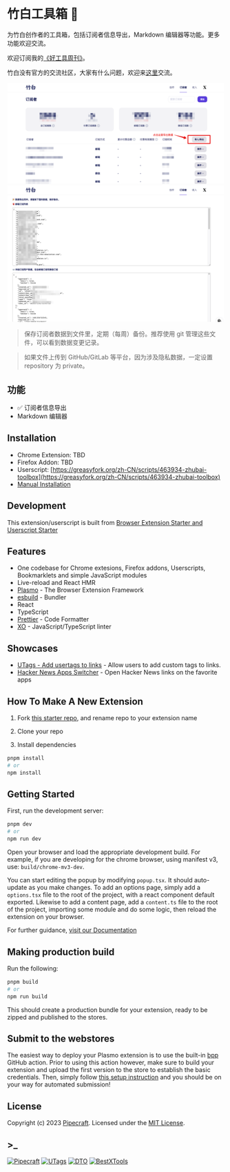 # 竹白工具箱 🧰

为竹白创作者的工具箱，包括订阅者信息导出，Markdown 编辑器等功能。更多功能欢迎交流。

欢迎订阅我的[《好工具周刊》](https://bestxtools.zhubai.love/)。

竹白没有官方的交流社区，大家有什么问题，欢迎来[这里](https://discuss-cn.pipecraft.net/t/zhubai)交流。

![zhubai-toolbox-screenshots-01.png](assets/zhubai-toolbox-screenshots-01.png)
![zhubai-toolbox-screenshots-02.png](assets/zhubai-toolbox-screenshots-02.png)

> 保存订阅者数据到文件里，定期（每周）备份。推荐使用 git 管理这些文件，可以看到数据变更记录。

> 如果文件上传到 GitHub/GitLab 等平台，因为涉及隐私数据，一定设置 repository 为 private。

## 功能

- ✅ 订阅者信息导出
- Markdown 编辑器

## Installation

- Chrome Extension: TBD
- Firefox Addon: TBD
- Userscript: [https://greasyfork.org/zh-CN/scripts/463934-zhubai-toolbox](https://greasyfork.org/zh-CN/scripts/463934-zhubai-toolbox)
- [Manual Installation](manual-installation.md)

## Development

This extension/userscript is built from [Browser Extension Starter and Userscript Starter](https://github.com/PipecraftNet/browser-extension-starter)

## Features

- One codebase for Chrome extesions, Firefox addons, Userscripts, Bookmarklets and simple JavaScript modules
- Live-reload and React HMR
- [Plasmo](https://www.plasmo.com/) - The Browser Extension Framework
- [esbuild](https://esbuild.github.io/) - Bundler
- React
- TypeScript
- [Prettier](https://github.com/prettier/prettier) - Code Formatter
- [XO](https://github.com/xojs/xo) - JavaScript/TypeScript linter

## Showcases

- [UTags - Add usertags to links](https://github.com/utags/utags) - Allow users to add custom tags to links.
- [Hacker News Apps Switcher](https://github.com/dev-topics-only/hacker-news-apps-switcher) - Open Hacker News links on the favorite apps

## How To Make A New Extension

1. Fork [this starter repo](https://github.com/utags/browser-extension-starter), and rename repo to your extension name

2. Clone your repo

3. Install dependencies

```bash
pnpm install
# or
npm install
```

## Getting Started

First, run the development server:

```bash
pnpm dev
# or
npm run dev
```

Open your browser and load the appropriate development build. For example, if you are developing for the chrome browser, using manifest v3, use: `build/chrome-mv3-dev`.

You can start editing the popup by modifying `popup.tsx`. It should auto-update as you make changes. To add an options page, simply add a `options.tsx` file to the root of the project, with a react component default exported. Likewise to add a content page, add a `content.ts` file to the root of the project, importing some module and do some logic, then reload the extension on your browser.

For further guidance, [visit our Documentation](https://docs.plasmo.com/)

## Making production build

Run the following:

```bash
pnpm build
# or
npm run build
```

This should create a production bundle for your extension, ready to be zipped and published to the stores.

## Submit to the webstores

The easiest way to deploy your Plasmo extension is to use the built-in [bpp](https://bpp.browser.market) GitHub action. Prior to using this action however, make sure to build your extension and upload the first version to the store to establish the basic credentials. Then, simply follow [this setup instruction](https://docs.plasmo.com/framework/workflows/submit) and you should be on your way for automated submission!

## License

Copyright (c) 2023 [Pipecraft](https://www.pipecraft.net). Licensed under the [MIT License](LICENSE).

## >\_

[![Pipecraft](https://img.shields.io/badge/site-pipecraft-brightgreen)](https://www.pipecraft.net)
[![UTags](https://img.shields.io/badge/site-UTags-brightgreen)](https://utags.pipecraft.net)
[![DTO](https://img.shields.io/badge/site-DTO-brightgreen)](https://dto.pipecraft.net)
[![BestXTools](https://img.shields.io/badge/site-bestxtools-brightgreen)](https://www.bestxtools.com)
